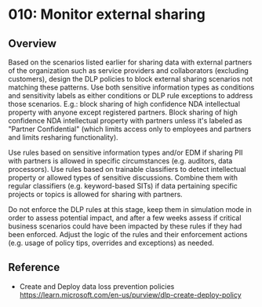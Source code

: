 # 010: Monitor external sharing

## Overview

Based on the scenarios listed earlier for sharing data with external partners of the organization such as service providers and collaborators (excluding customers), design the DLP policies to block external sharing scenarios not matching these patterns. Use both sensitive information types as conditions and sensitivity labels as either conditions or DLP rule exceptions to address those scenarios.
E.g.: block sharing of high confidence NDA intellectual property with anyone except registered partners. Block sharing of high confidence NDA intellectual property with partners unless it's labeled as "Partner Confidential" (which limits access only to employees and partners and limits resharing functionality).

Use rules based on sensitive information types and/or EDM if sharing PII with partners is allowed in specific circumstances (e.g. auditors, data processors). 
Use rules based on trainable classifiers to detect intellectual property or allowed types of sensitive discussions. Combine them with regular classifiers (e.g. keyword-based SITs) if data pertaining specific projects or topics is allowed for sharing with partners. 

Do not enforce the DLP rules at this stage, keep them in simulation mode in order to assess potential impact, and after a few weeks assess if critical business scenarios could have been impacted by these rules if they had been enforced. Adjust the logic of the rules and their enforcement actions (e.g. usage of policy tips, overrides and exceptions) as needed. 

## Reference

* Create and Deploy data loss prevention policies https://learn.microsoft.com/en-us/purview/dlp-create-deploy-policy

